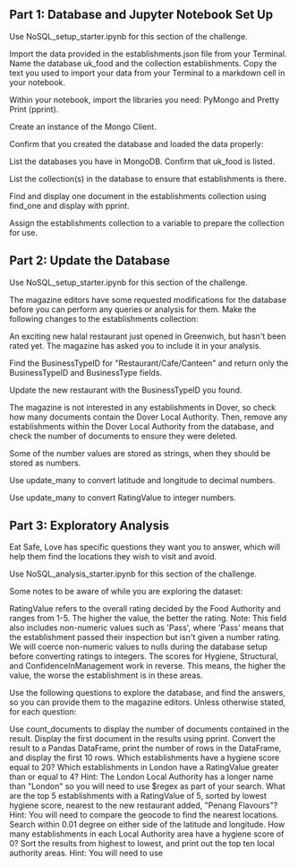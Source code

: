 <html lang="en">

<body>
    <h2>Part 1: Database and Jupyter Notebook Set Up</h2>
    <p>Use NoSQL_setup_starter.ipynb for this section of the challenge.</p>
    <p>Import the data provided in the establishments.json file from your Terminal. Name the database uk_food and the collection establishments. Copy the text you used to import your data from your Terminal to a markdown cell in your notebook.</p>
    <p>Within your notebook, import the libraries you need: PyMongo and Pretty Print (pprint).</p>
    <p>Create an instance of the Mongo Client.</p>
    <p>Confirm that you created the database and loaded the data properly:</p>
    <p>List the databases you have in MongoDB. Confirm that uk_food is listed.</p>
    <p>List the collection(s) in the database to ensure that establishments is there.</p>
    <p>Find and display one document in the establishments collection using find_one and display with pprint.</p>
    <p>Assign the establishments collection to a variable to prepare the collection for use.</p>
    <h2>Part 2: Update the Database</h2>
    <p>Use NoSQL_setup_starter.ipynb for this section of the challenge.</p>
    <p>The magazine editors have some requested modifications for the database before you can perform any queries or analysis for them. Make the following changes to the establishments collection:</p>
    <p>An exciting new halal restaurant just opened in Greenwich, but hasn't been rated yet. The magazine has asked you to include it in your analysis.</p>
    <p>Find the BusinessTypeID for "Restaurant/Cafe/Canteen" and return only the BusinessTypeID and BusinessType fields.</p>
    <p>Update the new restaurant with the BusinessTypeID you found.</p>
    <p>The magazine is not interested in any establishments in Dover, so check how many documents contain the Dover Local Authority. Then, remove any establishments within the Dover Local Authority from the database, and check the number of documents to ensure they were deleted.</p>
    <p>Some of the number values are stored as strings, when they should be stored as numbers.</p>
    <p>Use update_many to convert latitude and longitude to decimal numbers.</p>
    <p>Use update_many to convert RatingValue to integer numbers.</p>
    <h2>Part 3: Exploratory Analysis</h2>
    <p>Eat Safe, Love has specific questions they want you to answer, which will help them find the locations they wish to visit and avoid.</p>
    <p>Use NoSQL_analysis_starter.ipynb for this section of the challenge.</p>
    <p>Some notes to be aware of while you are exploring the dataset:</p>
    <p>RatingValue refers to the overall rating decided by the Food Authority and ranges from 1-5. The higher the value, the better the rating. Note: This field also includes non-numeric values such as 'Pass', where 'Pass' means that the establishment passed their inspection but isn't given a number rating. We will coerce non-numeric values to nulls during the database setup before converting ratings to integers. The scores for Hygiene, Structural, and ConfidenceInManagement work in reverse. This means, the higher the value, the worse the establishment is in these areas.</p>
    <p>Use the following questions to explore the database, and find the answers, so you can provide them to the magazine editors. Unless otherwise stated, for each question:</p>
    <p>Use count_documents to display the number of documents contained in the result. Display the first document in the results using pprint. Convert the result to a Pandas DataFrame, print the number of rows in the DataFrame, and display the first 10 rows. Which establishments have a hygiene score equal to 20? Which establishments in London have a RatingValue greater than or equal to 4? Hint: The London Local Authority has a longer name than "London" so you will need to use $regex as part of your search. What are the top 5 establishments with a RatingValue of 5, sorted by lowest hygiene score, nearest to the new restaurant added, "Penang Flavours"? Hint: You 
    will need to compare the geocode to find the nearest locations. Search within 0.01 degree on either side of the latitude and longitude. How many establishments in each Local Authority area have a hygiene score of 0? Sort the results from highest to lowest, and print out the top ten local authority areas. Hint: You will need to use
</body>
</html>

